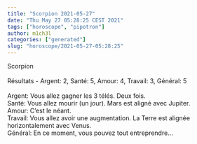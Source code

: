 ```yaml
---
title: "Scorpion 2021-05-27"
date: "Thu May 27 05:28:25 CEST 2021"
tags: ["horoscope", "pipotron"]
author: m1ch3l
categories: ["generated"]
slug: "horoscope/2021-05-27-05:28:25"
---
```


Scorpion<br>
<br>
Résultats - Argent: 2, Santé: 5, Amour: 4, Travail: 3, Général: 5<br>
<br>
Argent:  Vous allez gagner les 3 télés. Deux fois.<br>
Santé:   Vous allez mourir (un jour). Mars est aligné avec Jupiter.<br>
Amour:   C’est le néant. <br>
Travail: Vous allez avoir une augmentation. La Terre est alignée horizontalement avec Venus.<br>
Général: En ce moment, vous pouvez tout entreprendre...<br>
